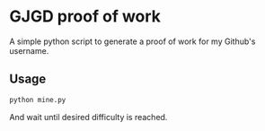 # GJGD proof of work

A simple python script to generate a proof of work for my Github's username.

## Usage

```bash
python mine.py
```

And wait until desired difficulty is reached.
